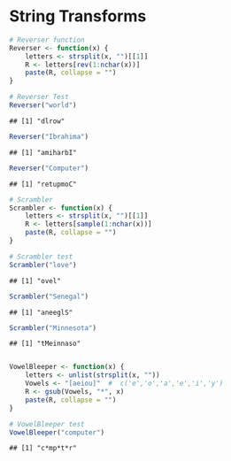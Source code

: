 String Transforms
========================================================

```r
# Reverser function
Reverser <- function(x) {
    letters <- strsplit(x, "")[[1]]
    R <- letters[rev(1:nchar(x))]
    paste(R, collapse = "")
}
```


```r
# Reverser Test
Reverser("world")
```

```
## [1] "dlrow"
```

```r
Reverser("Ibrahima")
```

```
## [1] "amiharbI"
```

```r
Reverser("Computer")
```

```
## [1] "retupmoC"
```

```r
# Scrambler
Scrambler <- function(x) {
    letters <- strsplit(x, "")[[1]]
    R <- letters[sample(1:nchar(x))]
    paste(R, collapse = "")
}
```

```r
# Scrambler test
Scrambler("love")
```

```
## [1] "ovel"
```

```r
Scrambler("Senegal")
```

```
## [1] "aneeglS"
```

```r
Scrambler("Minnesota")
```

```
## [1] "tMeinnaso"
```


```r

VowelBleeper <- function(x) {
    letters <- unlist(strsplit(x, ""))
    Vowels <- "[aeiou]"  #  c('e','o','a','e','i','y')
    R <- gsub(Vowels, "*", x)
    paste(R, collapse = "")
}
```

```r
# VowelBleeper test
VowelBleeper("computer")
```

```
## [1] "c*mp*t*r"
```


```

```

```


